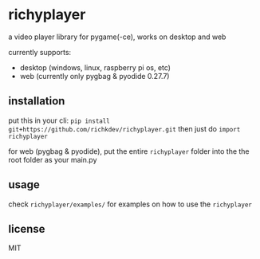 # richyplayer

a video player library for pygame(-ce), works on desktop and web

currently supports:

* desktop (windows, linux, raspberry pi os, etc)
* web (currently only pygbag & pyodide 0.27.7)

## installation

put this in your cli: `pip install git+https://github.com/richkdev/richyplayer.git` then just do `import richyplayer`

for web (pygbag & pyodide), put the entire `richyplayer` folder into the the root folder as your main.py

## usage

check `richyplayer/examples/` for examples on how to use the `richyplayer`

## license

MIT
